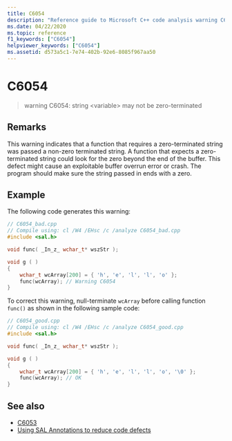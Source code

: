 ```yaml
---
title: C6054
description: "Reference guide to Microsoft C++ code analysis warning C6054."
ms.date: 04/22/2020
ms.topic: reference
f1_keywords: ["C6054"]
helpviewer_keywords: ["C6054"]
ms.assetid: d573a5c1-7e74-402b-92e6-8085f967aa50
---
```

# C6054

> warning C6054: string \<variable> may not be zero-terminated

## Remarks

This warning indicates that a function that requires a zero-terminated string was passed a non-zero terminated string. A function that expects a zero-terminated string could look for the zero beyond the end of the buffer. This defect might cause an exploitable buffer overrun error or crash. The program should make sure the string passed in ends with a zero.

## Example

The following code generates this warning:

```cpp
// C6054_bad.cpp
// Compile using: cl /W4 /EHsc /c /analyze C6054_bad.cpp
#include <sal.h>

void func( _In_z_ wchar_t* wszStr );

void g ( )
{
    wchar_t wcArray[200] = { 'h', 'e', 'l', 'l', 'o' };
    func(wcArray); // Warning C6054
}
```

To correct this warning, null-terminate `wcArray` before calling function `func()` as shown in the following sample code:

```cpp
// C6054_good.cpp
// Compile using: cl /W4 /EHsc /c /analyze C6054_good.cpp
#include <sal.h>

void func( _In_z_ wchar_t* wszStr );

void g ( )
{
    wchar_t wcArray[200] = { 'h', 'e', 'l', 'l', 'o', '\0' };
    func(wcArray); // OK
}
```

## See also

- [C6053](../code-quality/c6053.md)
- [Using SAL Annotations to reduce code defects](using-sal-annotations-to-reduce-c-cpp-code-defects.md)
